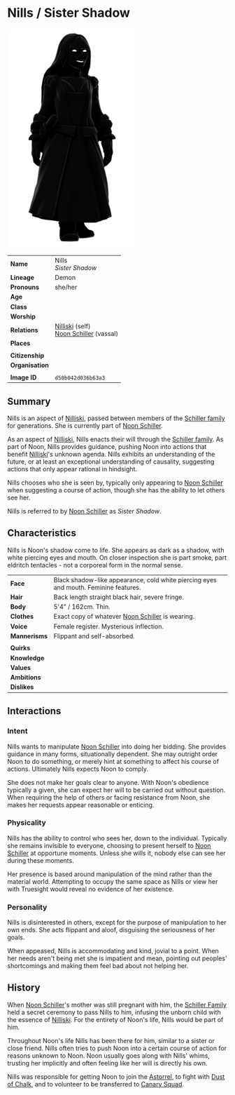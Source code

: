 # Nills / Sister Shadow

<img src="https://raw.githubusercontent.com/jesskelsall/astarus-images/main/characters/portraits/d50b042d036b63a3.png" height="500" />

|||
| --- | --- |
| **Name** | Nills<br>*Sister Shadow* | character.3
| **Lineage** | Demon |
| **Pronouns** | she/her |
| **Age** | |
| **Class** | |
| **Worship** | |
| **Relations** | [Nilliski](nilliski.md) (self)<br>[Noon Schiller](noon-schiller.md) (vassal) |
| **Places** | |
|||
| **Citizenship** | |
| **Organisation** | |
|||
| **Image ID** | `d50b042d036b63a3` |

## Summary

Nills is an aspect of [Nilliski](nilliski.md), passed between members of the [Schiller family](../organisations/schiller-family.md) for generations. She is currently part of [Noon Schiller](noon-schiller.md).

As an aspect of [Nilliski](nilliski.md), Nills enacts their will through the [Schiller family](../organisations/schiller-family.md). As part of Noon, Nills provides guidance, pushing Noon into actions that benefit [Nilliski](nilliski.md)'s unknown agenda. Nills exhibits an understanding of the future, or at least an exceptional understanding of causality, suggesting actions that only appear rational in hindsight.

Nills chooses who she is seen by, typically only appearing to [Noon Schiller](noon-schiller.md) when suggesting a course of action, though she has the ability to let others see her.

Nills is referred to by [Noon Schiller](noon-schiller.md) as *Sister Shadow*.

## Characteristics

Nills is Noon's shadow come to life. She appears as dark as a shadow, with white piercing eyes and mouth. On closer inspection she is part smoke, part eldritch tentacles - not a corporeal form in the normal sense.

| | |
| --- | --- |
| **Face** | Black shadow-like appearance, cold white piercing eyes and mouth. Feminine features. | characteristics.2
| **Hair** | Back length straight black hair, severe fringe. |
| **Body** | 5'4" / 162cm. Thin. |
| **Clothes** | Exact copy of whatever [Noon Schiller](noon-schiller.md) is wearing. |
| **Voice** | Female register. Mysterious inflection. |
| **Mannerisms** | Flippant and self-absorbed. |
| | |
| **Quirks** | |
| **Knowledge** | |
| **Values** | |
| **Ambitions** | |
| **Dislikes** | |

## Interactions

### Intent

Nills wants to manipulate [Noon Schiller](noon-schiller.md) into doing her bidding. She provides guidance in many forms, situationally dependent. She may outright order Noon to do something, or merely hint at something to affect his course of actions. Ultimately Nills expects Noon to comply.

She does not make her goals clear to anyone. With Noon's obedience typically a given, she can expect her will to be carried out without question. When requiring the help of others or facing resistance from Noon, she makes her requests appear reasonable or enticing.

### Physicality

Nills has the ability to control who sees her, down to the individual. Typically she remains invisible to everyone, choosing to present herself to [Noon Schiller](noon-schiller.md) at opportune moments. Unless she wills it, nobody else can see her during these moments.

Her presence is based around manipulation of the mind rather than the material world. Attempting to occupy the same space as Nills or view her with Truesight would reveal no evidence of her existence.

### Personality

Nills is disinterested in others, except for the purpose of manipulation to her own ends. She acts flippant and aloof, disguising the seriousness of her goals.

When appeased, Nills is accommodating and kind, jovial to a point. When her needs aren't being met she is impatient and mean, pointing out peoples' shortcomings and making them feel bad about not helping her.

## History

When [Noon Schiller](noon-schiller.md)'s mother was still pregnant with him, the [Schiller Family](../organisations/schiller-family.md) held a secret ceremony to pass Nills to him, infusing the unborn child with the essence of [Nilliski](nilliski.md). For the entirety of Noon's life, Nills would be part of him.

Throughout Noon's life Nills has been there for him, similar to a sister or close friend. Nills often tries to push Noon into a certain course of action for reasons unknown to Noon. Noon usually goes along with Nills' whims, trusting her implicitly and often feeling like her will is directly his own.

Nills was responsible for getting Noon to join the [Astorrel](../organisations/astorrel/astorrel.md), to fight with [Dust of Chalk](dust-of-chalk.md), and to volunteer to be transferred to [Canary Squad](../organisations/astorrel/squads/canary-squad.md).
